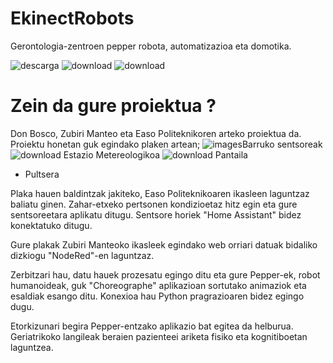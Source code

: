 # EkinectRobots

Gerontologia-zentroen pepper robota, automatizazioa eta domotika.

![descarga](https://user-images.githubusercontent.com/124257919/218085893-a27b28bb-b2d8-44dc-8522-3110dc84cecb.jpeg)
![download](https://user-images.githubusercontent.com/124257919/218086481-1378a78e-4551-4420-b88f-a8df2983637b.jpg)
![download](https://user-images.githubusercontent.com/124257919/218088690-480dc9fb-4309-41bd-9c87-522be7ed8863.jpg)
# Zein da gure proiektua ?

Don Bosco, Zubiri Manteo eta Easo Politeknikoren arteko proiektua da. Proiektu honetan guk egindako plaken artean;
![images](https://user-images.githubusercontent.com/124257919/218395144-f82175ca-1292-40ea-b98d-4d9f054e8dae.jpg)Barruko sentsoreak
![download](https://user-images.githubusercontent.com/124257919/218395510-ee982a1c-4218-41ed-be22-7e651fcf561f.png)
                              Estazio Metereologikoa
![download](https://user-images.githubusercontent.com/124257919/218395846-35b05018-82b6-43a4-93a2-7b937a1145b4.jpg)
                              Pantaila
- Pultsera

Plaka hauen baldintzak jakiteko, Easo Politeknikoaren ikasleen laguntzaz baliatu ginen. Zahar-etxeko pertsonen kondizioetaz hitz egin eta gure sentsoreetara aplikatu ditugu. Sentsore horiek "Home Assistant" bidez konektatuko ditugu. 





Gure plakak Zubiri Manteoko ikasleek egindako web orriari datuak bidaliko dizkiogu "NodeRed"-en laguntzaz.





Zerbitzari hau, datu hauek prozesatu egingo ditu eta gure Pepper-ek, robot humanoideak, guk "Choreographe" aplikazioan sortutako animaziok eta esaldiak esango ditu. Konexioa hau Python pragrazioaren bidez egingo dugu.




Etorkizunari begira Pepper-entzako aplikazio bat egitea da helburua. Geriatrikoko langileak beraien pazienteei ariketa fisiko eta kognitiboetan laguntzea.   
